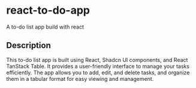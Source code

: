 # react-to-do-app

A to-do list app build with react

## Description

This to-do list app is built using React, Shadcn UI components, and React TanStack Table. It provides a user-friendly interface to manage your tasks efficiently. The app allows you to add, edit, and delete tasks, and organize them in a tabular format for easy viewing and management.
